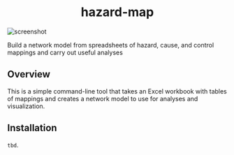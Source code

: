 <div align="center">
    <h1>
        hazard-map
    </h1>
</div>

![screenshot](repo_assets/example_map.png)

Build a network model from spreadsheets of hazard, cause, and control mappings and carry out useful analyses 

Overview
--------

This is a simple command-line tool that takes an Excel workbook with tables of mappings and creates a network model to use for analyses and visualization. 

Installation
------------

`tbd`.
